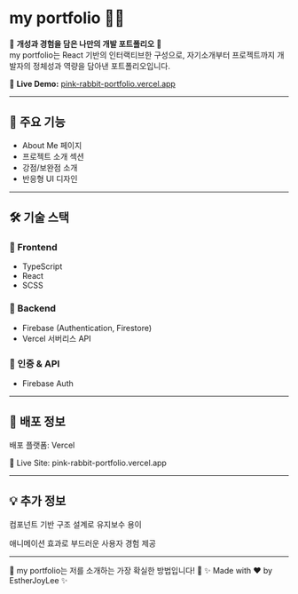 # **my portfolio 📖✨**

🚀 **개성과 경험을 담은 나만의 개발 포트폴리오** 🚀  
my portfolio는 React 기반의 인터랙티브한 구성으로, 자기소개부터 프로젝트까지 개발자의 정체성과 역량을 담아낸 포트폴리오입니다.

🔗 **Live Demo:** [pink-rabbit-portfolio.vercel.app](https://pink-rabbit-portfolio.vercel.app/)

---

## **📌 주요 기능**

- About Me 페이지  
- 프로젝트 소개 섹션  
- 강점/보완점 소개  
- 반응형 UI 디자인

---

## **🛠 기술 스택**

### **📍 Frontend**
- TypeScript  
- React  
- SCSS  

### **📍 Backend**
- Firebase (Authentication, Firestore)  
- Vercel 서버리스 API  

### **📍 인증 & API**
- Firebase Auth  

---

## 🚀 배포 정보
배포 플랫폼: Vercel

🔗 Live Site: pink-rabbit-portfolio.vercel.app

---

## 💡 추가 정보
컴포넌트 기반 구조 설계로 유지보수 용이

애니메이션 효과로 부드러운 사용자 경험 제공

---

💙 my portfolio는 저를 소개하는 가장 확실한 방법입니다! 💙
✨ Made with ❤️ by EstherJoyLee ✨
